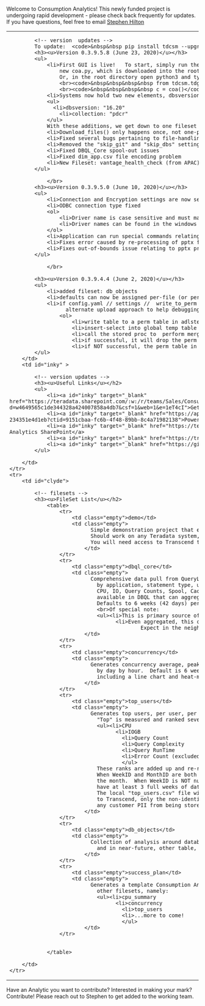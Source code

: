 

<p id="default">Welcome to Consumption Analytics!  This newly funded project is undergoing rapid development -
	please check back frequently for updates.
  If you have questions, feel free to email <a href="mailto:Stephen.Hilton@Teradata.com">Stephen Hilton</a>
</p>


<table width="90%">
<tbody>
	<tr>
		<td style="width: 50%;" id="pinky" rowspan="2">

			<!-- version  updates -->
			To update:  <code>&nbsp&nbsp pip install tdcsm --upgrade</code>
			<h3><u>Version 0.3.9.5.8 (June 23, 2020)</u></h3>
			<ul>
				<li>First GUI is live!   To start, simply run the updated process and look for a
					new coa.py, which is downloaded into the root directory during the first run.
					Or, in the root directory open python3 and type:
					<br><code>&nbsp&nbsp&nbsp&nbsp from tdcsm.tdgui import coa</code>
					<br><code>&nbsp&nbsp&nbsp&nbsp c = coa()</code>
				<li>Systems now hold two new elements, dbsversion and collection.  For example, a system running 16.20 and pdcr would look like:
				<ul>
				  <li>dbsversion: "16.20"
					<li>collection: "pdcr"
				</ul>
				With these additions, we get down to one fileset (i.e., DBQL_Core) instead of one fileset per combination (i.e., DBQL_Core_1620pdcr)
				<li>Download_files() only happens once, not one-per-system (i.e., more than it needed to)
				<li>Fixed several bugs pertaining to file-handling differences between Mac and Windows
				<li>Removed the "skip_git" and "skip_dbs" settings
				<li>Fixed DBQL_Core spool-out issues
				<li>Fixed dim_app.csv file encoding problem
				<li>New Fileset: vantage_health_check (from APAC)
			</ul>

				</br>
			<h3><u>Version 0.3.9.5.0 (June 10, 2020)</u></h3>
			<ul>
				<li>Connection and Encryption settings are now set at a per-system basis within source_systems.yaml
				<li>ODBC connection type fixed
				<ol>
					<li>Driver name is case sensitive and must match EXACTLY</li>
					<li>Driver names can be found in the windows ODBC Data Source Administrator under the Drivers tab</li>
				</ol>
				<li>Application can run special commands relating to sql that does not return any values
				<li>Fixes error caused by re-processing of pptx files
				<li>Fixes out-of-bounds issue relating to pptx processing
			</ul>

				</br>

			<h3><u>Version 0.3.9.4.4 (June 2, 2020)</u></h3>
			<ul>
				<li>added fileset: db_objects
				<li>defaults can now be assigned per-file (or per fileset, like before)
				<li>if config.yaml // settings //  write_to_perm = "True", the upload_to_transcend() process will take an
					  alternate upload approach to help debugging:
					<ol>
						<li>write table to a perm table in adlste_coa_stg
						<li>insert-select into global temp table in adlste_coa_stg
						<li>call the stored proc to  perform merge
						<li>if successful, it will drop the perm table
						<li>if NOT successful, the perm table in STG persists, to allow investigation
			</ul>
		</td>
		<td id="inky" >

			<!-- version updates -->
			<h3><u>Useful Links</u></h2>
			<ul>
				<li><a id="inky" target="_blank" href="https://teradata.sharepoint.com/:w:/r/teams/Sales/ConsumptionAnalytics/Libraries/Documentation/COA%20Python%20Project%20User%27s%20Guide%20v1.0.docx?d=w4649565c1de344328a424007858a4db7&csf=1&web=1&e=1eT4cI">Getting Starting Guide</a>
				<li><a id="inky" target="_blank" href="https://app.powerbi.com/groups/6d187dfd-cff0-4365-8437-b6b49e6e76cc/reports/dc3641d2-629b-47e3-b926-234351e4d1eb?ctid=9151cbaa-fc6b-4f48-89bb-8c4a71982138">PowerBI Reports</a>
				<li><a id="inky" target="_blank" href="https://teradata.sharepoint.com/teams/Sales/ConsumptionAnalytics/SitePages/COA.aspx">Consumption Analytics SharePoint</a>
				<li><a id="inky" target="_blank" href="https://trello.com/b/9IoDVkKH/customer-success-platform">COA Trello Project Board</a>
				<li><a id="inky" target="_blank" href="https://github.com/tdcoa/sql/tree/master/filesets">COA SQL on GitHub</a>
			</ul>

		</td>
	</tr>
	<tr>
		<td id="clyde">

			<!-- filesets -->
			<h3><u>FileSet List</u></h2>
				<table>
					<tr>
						<td class="empty">demo</td>
						<td class="empty">
							  Simple demonstration project that exercises the major functionality.
							  Should work on any Teradata system, regardless of version or platform.
							  You will need access to Transcend to perform final upload_to_transcend()
							</td>
					</tr>
					<tr>
						<td class="empty">dbql_core</td>
						<td class="empty">
							  Comprehensive data pull from QueryLog (dbql) table, aggregating
								by application, statement type, user department, and time.  Collects
								CPU, IO, Query Counts, Spool, Cache Rates... all the major metrics
								available in DBQL that can aggregated by metrics above.
								Defaults to 6 weeks (42 days) per run.
								<br>Of special note:
								<ul><li>This is primary source of PowerBI project
									  <li>Even aggregated, this can be a large extract depending on workload diversity.
											  Expect in the neighborhood of 500k to 1M rows per quarter (3mo) on busy systems
							</td>
					</tr>
					<tr>
						<td class="empty">concurrency</td>
						<td class="empty">
							  Generates concurrency average, peak, 80th and 95th percentile numbers,
								by day by hour.  Default is 6 weeks. This includes auto-generated visualizations,
								including a line chart and heat-map.
							</td>
					</tr>
					<tr>
						<td class="empty">top_users</td>
						<td class="empty">
							  Generates top users, per user, per week, month, and time period total.
								"Top" is measured and ranked several different ways:
								<ul><li>CPU
									  <li>IOGB
										<li>Query Count
										<li>Query Complexity
										<li>Query RunTime
										<li>Error Count (excluded in overall rank)
										</ul>
								These ranks are added up and re-ranked, to arrive at an overall Total Rank (except for Error Count).
								When WeekID and MonthID are both null, ranks are for the time-period total.  When WeekID is null, ranks are for
								the month.  When WeekID is NOT null, ranks are for the week.  Partial weeks are not allowed, while months must
								have at least 3 full weeks of data to be included.
								The local "top_users.csv" file will contain UserName as well as a unique "UserHash."  When uploading
								to Transcend, only the non-identifiable and non-reversable UserHash will be saved, thus preventing
								any customer PII from being stored on Trancend.  K-Mean clustering visualizations included.
							</td>
					</tr>
					<tr>
						<td class="empty">db_objects</td>
						<td class="empty">
							  Collection of analysis around database object characteristics, such as count of columns by types or formats,
								and in near-future, other table, database, or user analysis.
							</td>
					</tr>
					<tr>
						<td class="empty">success_plan</td>
						<td class="empty">
							  Generates a template Consumption Analytics section for the CSM Success Plan, by stringing together
								other filesets, namely:
								<ul><li>cpu_summary
									  <li>concurrency
										<li>top_users
										<li>...more to come!
										</ul>
							</td>
					</tr>


				</table>

		</td>
	</tr>
</tbody>
</table>

<p id="default">
Have an Analytic you want to contribute?  Interested in making your mark?
Contribute!  Please reach out to Stephen to get added to the working team.
</p>


</span>
</body>
</html>
